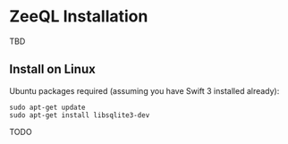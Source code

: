 # ZeeQL Installation

TBD

## Install on Linux

Ubuntu packages required (assuming you have Swift 3 installed already):

    sudo apt-get update
    sudo apt-get install libsqlite3-dev

TODO
